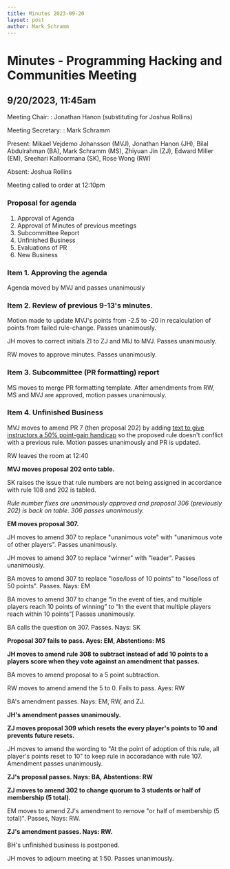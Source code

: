 ```yaml
---
title: Minutes 2023-09-20
layout: post
author: Mark Schramm
---
```


# Minutes - Programming Hacking and Communities Meeting

## 9/20/2023, 11:45am

Meeting Chair:
: Jonathan Hanon (substituting for Joshua Rollins)

Meeting Secretary:
: Mark Schramm

Present:
Mikael Vejdemo Johansson (MVJ), Jonathan Hanon (JH), Bilal Abdulrahman (BA), Mark Schramm (MS), Zhiyuan Jin (ZJ), Edward Miller (EM), Sreehari Kalloormana (SK), Rose Wong (RW)

Absent:
Joshua Rollins

Meeting called to order at 12:10pm

### Proposal for agenda

1. Approval of Agenda
2. Approval of Minutes of previous meetings
3. Subcommittee Report
4. Unfinished Business
5. Evaluations of PR
6. New Business

### Item 1. Approving the agenda

Agenda moved by MVJ and passes unanimously

### Item 2. Review of previous 9-13's minutes.

Motion made to update MVJ's points from -2.5 to -20 in recalculation of points from failed rule-change. Passes unanimously.

JH moves to correct initials ZI to ZJ and MIJ to MVJ. Passes unanimously.

RW moves to approve minutes. Passes unanimously.

### Item 3. Subcommittee (PR formatting) report

MS moves to merge PR formatting template. After amendments from RW, MS and MVJ are approved, motion passes unanimously.

### Item 4. Unfinished Business

MVJ moves to amend PR 7 (then proposal 202) by adding [text to give instructors a 50% point-gain handicap](https://github.com/michiexile/cuny-nomic/pull/7/commits/b5e34cfb41cb3cbcaef74e75c1b04750d321d031) so the proposed rule doesn't conflict with a previous rule.
Motion passes unanimously and PR is updated.

RW leaves the room at 12:40

**MVJ moves proposal 202 onto table.**

SK raises the issue that rule numbers are not being assigned in accordance with rule 108 and 202 is tabled.

*Rule number fixes are unanimously approved and proposal 306 (previously 202) is back on table. 306 passes unanimously.*

**EM moves proposal 307.**

JH moves to amend 307 to replace "unanimous vote" with "unanimous vote of other players". Passes unanimously.

JH moves to amend 307 to replace "winner" with "leader". Passes unanimously.

BA moves to amend 307 to replace "lose/loss of 10 points" to "lose/loss of 50 points". Passes. Nays: EM

BA moves to amend 307 to change  “In the event of ties, and multiple players reach 10 points of winning” to “In the event that multiple players reach within 10 points”[ Passes unanimously.

BA calls the question on 307. Passes. Nays: SK

**Proposal 307 fails to pass. Ayes: EM, Abstentions: MS**

**JH moves to amend rule 308 to subtract instead of add 10 points to a players score when they vote against an amendment that passes.**

BA moves to amend proposal to a 5 point subtraction. 

RW moves to amend amend the 5 to 0. Fails to pass. Ayes: RW

BA's amendment passes. Nays: EM, RW, and ZJ.

**JH's amendment passes unanimously.**

**ZJ moves proposal 309 which resets the every player's points to 10 and prevents future resets.**

JH moves to amend the wording to "At the point of adoption of this rule, all player's points reset to 10" to keep rule in accoradance with rule 107. Amendment passes unanimously.

**ZJ's proposal passes. Nays: BA, Abstentions: RW**

**ZJ moves to amend 302 to change quorum to 3 students or half of membership (5 total).**

EM moves to amend ZJ's amendment to remove "or half of membership (5 total)". Passes, Nays: RW.

**ZJ's amendment passes. Nays: RW.**

BH's unfinished business is postponed.

JH moves to adjourn meeting at 1:50. Passes unanimously.





